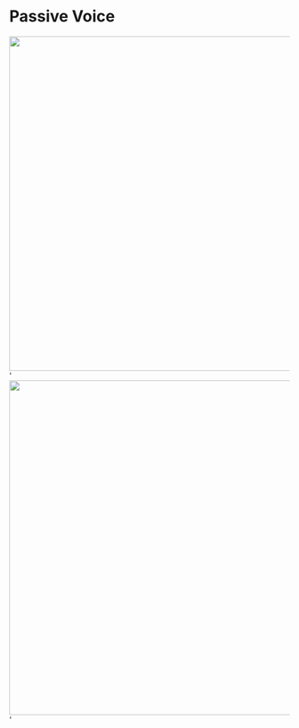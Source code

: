 # Passive Voice

<img src="" width="600">
'


<img src="https://englishfi.com/wp-content/uploads/2020/11/active-passive.jpg" width="600">
'
